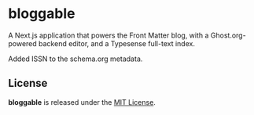 # bloggable

A Next.js application that powers the Front Matter blog, with a Ghost.org-powered backend editor, and a Typesense full-text index.

Added ISSN to the schema.org metadata.

## License

**bloggable** is released under the [MIT License](https://github.com/front-matter/bloggable/blob/master/LICENSE.md).
